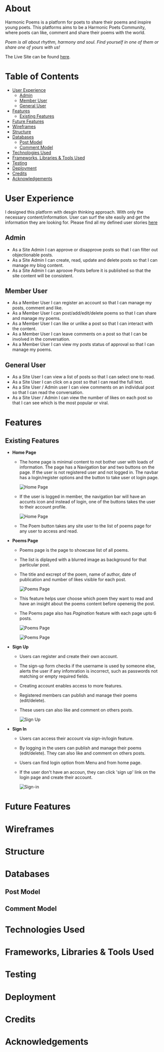 # About
Harmonic Poems is a platform for poets to share their poems and inspire young poets. This platforms aims to be a Harmonic Poets Community, where poets can like, comment and share their poems with the world. 

*Poem is all about rhythm, harmony and soul. Find yourself in one of them or share one of yours with us!*

The Live Site can be found [here](https://harmonic-poems.herokuapp.com/).

# Table of Contents
* [User Experience](#user-experience)
    * [Admin](#admin)
    * [Member User](#member-user)
    * [General User](#general-user)
* [Features](#features)
    * [Existing Features](#existing-features)
* [Future Features](#future-features)
* [Wireframes](#wireframes)
* [Structure](#structure)
* [Databases](#databases)
    * [Post Model](#post-model)
    * [Comment Model](#comment-model)
* [Technologies Used](#technologies-used)
* [Frameworks, Libraries & Tools Used](#frameworks-libraries--tools-used)
* [Testing](#testing)
* [Deployment](#deployment)
* [Credits](#credits)
* [Acknowledgements](#acknowledgements)

# User Experience
I designed this platform with desgin thinking approach. With only the necessary content/information. User can surf the site easily and get the information they are looking for.
Please find all my defined user stories [here](https://github.com/MerveKucukzoroglu/harmonic-poems/labels/USER-STORIES)
## Admin
* As a Site Admin I can approve or disapprove posts so that I can filter out objectionable posts.
* As a Site Admin I can create, read, update and delete posts so that I can manage my blog content.
* As a Site Admin I can aproove Posts before it is published so that the site content will be consistent.

## Member User
* As a Member User I can register an account so that I can manage my posts, comment and like.
* As a Member User I can post/add/edit/delete poems so that I can share and manage my poems.
* As a Member User I can like or unlike a post so that I can interact with the content.
* As a Member User I can leave comments on a post so that I can be involved in the conversation.
* As a Member User I can view my posts status of approval so that I can manage my poems.

## General User
* As a Site User I can view a list of posts so that I can select one to read.
* As a Site User I can click on a post so that I can read the full text.
* As a Site User / Admin user I can view comments on an individual post so that I can read the conversation.
* As a Site User / Admin I can view the number of likes on each post so that I can see which is the most popular or viral.


# Features
## Existing Features
* **Home Page**
    * The home page is minimal content to not bother user with loads of information. The page has a Navigation bar and two buttons on the page. If the user is not registered user and not logged in. The navbar has a login/register options and the button to take user ot login page.
        
        ![Home Page](/static/assets/images/home-page.png)

    * If the user is logged in member, the navigation bar will have an accunts icon and instead of login, one of the buttons takes the user to their account profile.
        
        ![Home Page](/static/assets/images/member-home-page.png)
    
    * The Poem button takes any site user to the list of poems page for any user to access and read.

* **Poems Page**
    * Poems page is the page to showcase list of all poems. 
    * The list is diplayed with a blurred image as background for that particular post. 
    * The title and excrept of the poem, name of author, date of publication and number of likes visible for each post. 

        ![Poems Page](/static/assets/images/post-list.png)

    * This feature helps user choose which poem they want to read and have an insight about the poems content before openenig the post.
    * The Poems page also has *Pagination* feature with each page upto 6 posts. 

        ![Poems Page](/static/assets/images/next.png) 

        ![Poems Page](/static/assets/images/prev.png)
        
* **Sign Up**
    * Users can register and create their own account. 
    * The sign-up form checks if the username is used by someone else, alerts the user if any infomration is incorrect, such as passwords not matching or empty required fields.
    * Creating account enables access to more features. 
    * Registered members can publish and manage their poems (edit/delete).
    * These users can also like and comment on others posts.
        
        ![Sign Up](/static/assets/images/sign-up.png)
    
* **Sign In**
    * Users can access their account via sign-in/login feature.
    * By logging in the users can publish and manage their poems (edit/delete). They can also like and comment on others posts.
    * Users can find login option from Menu and from home page.
    * If the user don't have an accoun, they can click 'sign up' link on the login page and create their account.
        
        ![Sign-in](/static/assets/images/sign-in.png)

# Future Features

# Wireframes

# Structure

# Databases
## Post Model
## Comment Model

# Technologies Used

# Frameworks, Libraries & Tools Used

# Testing

# Deployment

# Credits

# Acknowledgements
